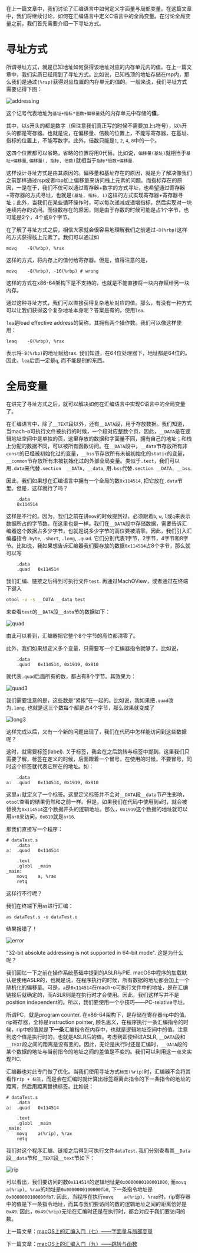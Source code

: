 在上一篇文章中，我们讨论了汇编语言中如何定义字面量与局部变量。在这篇文章中，我们将继续讨论，如何在汇编语言中定义C语言中的全局变量。在讨论全局变量之前，我们首先需要介绍一下寻址方式。

# 寻址方式

所谓寻址方式，就是已知地址如何获得该地址对应的内存单元内的值。在上一篇文章中，我们实质已经用到了寻址方式。比如说，已知栈顶的地址存储在rsp内，那么我们是通过`(%rsp)`获得对应位置的内存单元的值的。一般来说，我们寻址方式需要记得下图：

![addressing](macOS上的汇编入门（八）——寻址方式与全局变量.assets/addressing.png)

这个记号代表地址为`基址+指标*倍数+偏移量`处的内存单元中存储的**值**。

其中，以`$`开头的都是数字（但注意我们真正写的时候不需要加上`$`符号），以`%`开头的都是寄存器。也就是说，在偏移量、倍数的位置上，不能写寄存器，在基址、指标的位置上，不能写数字。此外，倍数只能是`1`, `2`, `4`, `8`中的一个。

这四个位置都可以省略，省略的位置将用0代替。比如说，`偏移量(基址)`就相当于`基址+偏移量`, `偏移量(, 指标, 倍数)`就相当于`指标*倍数+偏移量`.

这样设计寻址方式是由其原因的。偏移量和基址存在的原因，就是为了解决像我们之前那样通过rsp或者rbp加上偏移量来访问栈上元素的问题。而指标存在的原因，一是在于，我们不仅可以通过寄存器+数字的方式寻址，也希望通过寄存器+寄存器的方式寻址，也就是`(基址, 指标, 1)`这样的方式实现寄存器+寄存器寻址；此外，当我们在某些循环操作时，可以每次递减或递增指标，然后实现对一块连续内存的访问。而倍数存在的原因，则是由于存数的时候可能是占1个字节，也可能是2个，4个或8个字节。

在了解了寻址方式之后，相信大家就会很容易地理解我们之前通过`-8(%rbp)`这样的方式获得栈上元素了。我们可以通过如

```assembly
movq	-8(%rbp), %rax
```

这样的方式，将内存上的值付给寄存器。但是，值得注意的是，

```assembly
movq	-8(%rbp), -16(%rbp)	# wrong
```

这样的方式在x86-64架构下是不支持的，也就是不能直接将一块内存赋给另一块内存。

通过这种寻址方式，我们可以直接获得复杂地址对应的值。那么，有没有一种方式可以让我们获得这个复杂地址本身呢？答案是有的，使用`lea`.

`lea`是load effective address的简称，其拥有两个操作数。我们可以像这样使用：

```assembly
leaq	-8(%rbp), %rax
```

表示将`-8(%rbp)`的地址赋给rax. 我们知道，在64位处理器下，地址都是64位的。因此，`lea`后面一定是`q`, 而不能是别的东西。

# 全局变量

在讲完了寻址方式之后，就可以解决如何在汇编语言中实现C语言中的全局变量了。

在汇编语言中，除了`__TEXT`段以外，还有`__DATA`段，用于存放数据。我们知道，当mach-o可执行文件被执行的时候，一个段对应整数个页，因此，`__DATA`是在逻辑地址空间中是单独的页，这里存放的数据和字面量不同，拥有自己的地址；和栈上分配的数据不同，可以被所有函数访问。在`__DATA`段中，`__data`节存放所有非`const`的已经被初始化过的变量，`__bss`节存放所有未被初始化的`static`的变量，`__common`节存放所有未被初始化过的外部全局变量。类似于`.text`，我们可以用`.data`来代替`.section	__DATA, __data`, 用`.bss`代替`.section	__DATA, __bss`.

因此，我们如果想在汇编语言中拥有一个全局的数`0x114514`, 把它放在`.data`节里。但是，这样就行了吗？

```assembly
	.data
	0x114514
```

这样是不行的。因为，我们之前在讲`mov`的时候提到过，必须跟着`b`, `w`, `l`或`q`来表示数据所占的字节数。在这里也是一样。我们在`__DATA`段中存储数据，需要告诉汇编器这个数据占多少字节，也就是说多少字节的高位要被清零。因此，我们引入汇编器指令`.byte`, `.short`, `.long`, `.quad`. 它们分别代表1字节，2字节，4字节和8字节。比如说，我如果想告诉汇编器我们要存放的数据`0x114514`占8个字节，那么就可以写

```assembly
	.data
	.quad	0x114514
```

我们汇编、链接之后得到可执行文件`test`. 再通过MachOView，或者通过在终端下键入

```bash
otool -v -s __DATA __data test
```

来查看`test`的`__DATA`段`__data`节的数据如下：

![quad](macOS上的汇编入门（八）——寻址方式与全局变量.assets/quad.png)

由此可以看到，汇编器把它整个8个字节的高位都清零了。

此外，我们如果想定义多个变量，只需要写一个汇编器指令就够了。比如说，

```assembly
	.data
	.quad	0x114514, 0x1919, 0x810
```

就代表`.quad`后面所有的数，都占有8个字节。其效果为：

![quad3](macOS上的汇编入门（八）——寻址方式与全局变量.assets/quad3.png)

我们需要注意的是，这些数是“紧挨”在一起的。比如说，我如果把`.quad`改为`.long`, 也就是这三个数每个都是占4个字节，那么效果就变成了

![long3](macOS上的汇编入门（八）——寻址方式与全局变量.assets/long3.png)

这样完成以后，又有一个新的问题出现了，我们在代码中怎样能访问到这些数据呢？

这时，就需要标签(label). 关于标签，我会在之后跳转与标签中提到。这里我们只需要了解，标签在定义的时候，后面跟着一个冒号，在使用的时候，不要冒号，同时这个标签就代表它所在的地址。如：

```assembly
	.data
a:	.quad	0x114514, 0x1919, 0x810
```

这里`a:`就定义了一个标签。这里定义标签并不会对`__DATA`段`__data`节产生影响，`otool`查看的结果仍然和之前一样。但是，如果我们在代码中使用到`a`时，就会被替换为`0x114514`这个数据开头的逻辑地址。那么，`0x1919`这个数据的地址就可以用`a+8`来访问，`0x810`就是`a+16`.

那我们直接写一个程序：

```assembly
# dataTest.s	
	.data
a:	.quad	0x114514

	.text
	.globl	_main
_main:
	movq	a, %rax
	retq
```

这样行不行呢？

我们在终端下用`as`进行汇编：

```assembly
as dataTest.s -o dataTest.o
```

结果报错了！

![error](macOS上的汇编入门（八）——寻址方式与全局变量.assets/error.png)

"32-bit absolute addressing is not supported in 64-bit mode". 这是为什么呢？

我们回忆一下之前在操作系统基础中提到的ASLR与PIE. macOS中程序的加载默认是使用ASLR的，也就是说，在程序执行的时候，所有数据的地址都会加上一个随机化的偏移量。可是，`a`是`0x114514`在mach-o可执行文件中的地址，是在汇编链接后就确定的，而ASLR则是在执行时才会使用。因此，我们这样写并不是position independent的。所以，我们要使用一个小技巧——PC-relative寻址。

所谓PC，就是program counter. 在x86-64架构下，是存储在寄存器rip中的值。rip寄存器，全称是instruction pointer, 顾名思义，在程序执行一条汇编指令的时候，rip中的值就是**下一条**汇编指令在内存中，也就是逻辑地址空间中的值。注意到这个值是执行时的，也就是ASLR后的值。考虑到即使经过ASLR, `__DATA`段和`__TEXT`段之间的距离是没有变的。因此，无论是执行时还是汇编时，`__DATA`段的某个数据的地址与当前指令的地址之间的差值是不变的。我们可以利用这一点来实现PIC.

汇编器也对此专门做了优化。当我们使用寻址方式`标签(%rip)`时，汇编器不会将其看作`rip + 标签`，而是会在汇编时就计算出标签距离此指令的下一条指令的地址的距离，然后用距离替换标签。比如说：

```assembly
# dataTest.s	
	.data
a:	.quad	0x114514

	.text
	.globl	_main
_main:
	movq	a(%rip), %rax
	retq
```

我们对这个程序汇编、链接之后得到可执行文件`dataTest`. 我们分别查看其`__Data`段`__data`节和`__TEXT`段`__text`节如下：

![rip](macOS上的汇编入门（八）——寻址方式与全局变量.assets/rip.png)

可以看出，我们要访问的数`0x114514`的逻辑地址是`0x0000000100001000`, 而`movq	a(%rip), %rax`的地址是`0x0000000100000fb0`, 下一条指令地址是`0x0000000100000fb7`. 因此，当程序在执行`movq	a(%rip), %rax`时，rip寄存器中的值是下一条指令地址，而其与我们要访问的数的逻辑地址之间的距离恰好是`0x49`. 因此，`0x49(%rip)`无论在汇编时还是在执行时，都会对应于我们要访问的数。

上一篇文章：[macOS上的汇编入门（七）——字面量与局部变量](macOS上的汇编入门（七）——字面量与局部变量.md)

下一篇文章：[macOS上的汇编入门（九）——跳转与函数](macOS上的汇编入门（九）——跳转与函数.md)